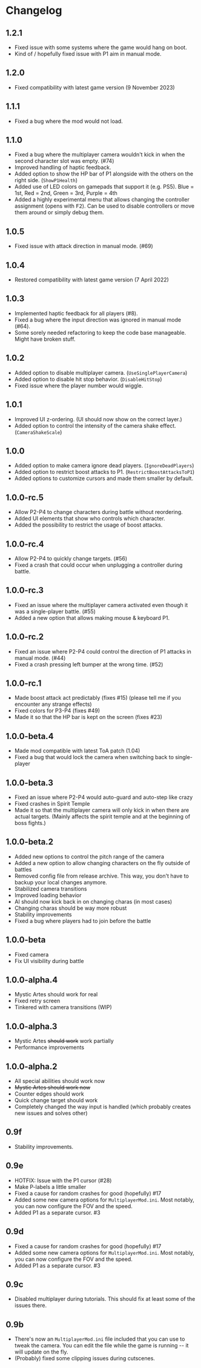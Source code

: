 # Changelog

## 1.2.1

- Fixed issue with some systems where the game would hang on boot.
- Kind of / hopefully fixed issue with P1 aim in manual mode.

## 1.2.0

- Fixed compatibility with latest game version (9 November 2023)

## 1.1.1

- Fixed a bug where the mod would not load.

## 1.1.0

- Fixed a bug where the multiplayer camera wouldn't kick in when the second character slot was empty. (#74)
- Improved handling of haptic feedback.
- Added option to show the HP bar of P1 alongside with the others on the right side. (`ShowP1Health`)
- Added use of LED colors on gamepads that support it (e.g. PS5). Blue = 1st, Red = 2nd, Green = 3rd, Purple = 4th
- Added a highly experimental menu that allows changing the controller assignment (opens with <kbd>F2</kbd>). Can be used to disable controllers or move them around or simply debug them.

## 1.0.5

- Fixed issue with attack direction in manual mode. (#69)

## 1.0.4

- Restored compatibility with latest game version (7 April 2022)

## 1.0.3

- Implemented haptic feedback for all players (#8).
- Fixed a bug where the input direction was ignored in manual mode (#64).
- Some sorely needed refactoring to keep the code base manageable. Might have broken stuff.

## 1.0.2

- Added option to disable multiplayer camera. (`UseSinglePlayerCamera`)
- Added option to disable hit stop behavior. (`DisableHitStop`)
- Fixed issue where the player number would wiggle.

## 1.0.1

- Improved UI z-ordering. (UI should now show on the correct layer.)
- Added option to control the intensity of the camera shake effect. (`CameraShakeScale`)

## 1.0.0

- Added option to make camera ignore dead players. (`IgnoreDeadPlayers`)
- Added option to restrict boost attacks to P1. (`RestrictBoostAttacksToP1`)
- Added options to customize cursors and made them smaller by default.

## 1.0.0-rc.5

- Allow P2-P4 to change characters during battle without reordering.
- Added UI elements that show who controls which character.
- Added the possibility to restrict the usage of boost attacks.

## 1.0.0-rc.4

- Allow P2-P4 to quickly change targets. (#56)
- Fixed a crash that could occur when unplugging a controller during battle.

## 1.0.0-rc.3

- Fixed an issue where the multiplayer camera activated even though it was a single-player battle. (#55)
- Added a new option that allows making mouse & keyboard P1.

## 1.0.0-rc.2

- Fixed an issue where P2-P4 could control the direction of P1 attacks in manual mode. (#44)
- Fixed a crash pressing left bumper at the wrong time. (#52)

## 1.0.0-rc.1

- Made boost attack act predictably (fixes #15) (please tell me if you encounter any strange effects)
- Fixed colors for P3-P4 (fixes #49)
- Made it so that the HP bar is kept on the screen (fixes #23)

## 1.0.0-beta.4

- Made mod compatible with latest ToA patch (1.04)
- Fixed a bug that would lock the camera when switching back to single-player

## 1.0.0-beta.3

- Fixed an issue where P2-P4 would auto-guard and auto-step like crazy
- Fixed crashes in Spirit Temple
- Made it so that the multiplayer camera will only kick in when there are actual targets. (Mainly affects the spirit
  temple and at the beginning of boss fights.)

## 1.0.0-beta.2

- Added new options to control the pitch range of the camera
- Added a new option to allow changing characters on the fly outside of battles
- Removed config file from release archive. This way, you don't have to backup your local changes anymore.
- Stabilized camera transitions
- Improved loading behavior
- AI should now kick back in on changing charas (in most cases)
- Changing charas should be way more robust
- Stability improvements
- Fixed a bug where players had to join before the battle

## 1.0.0-beta

- Fixed camera
- Fix UI visibility during battle

## 1.0.0-alpha.4

- Mystic Artes should work for real
- Fixed retry screen
- Tinkered with camera transitions (WIP)

## 1.0.0-alpha.3

- Mystic Artes ~~should work~~ work partially
- Performance improvements

## 1.0.0-alpha.2

- All special abilities should work now
- ~~Mystic Artes should work now~~
- Counter edges should work
- Quick change target should work
- Completely changed the way input is handled (which probably creates new issues and solves other)

## 0.9f

- Stability improvements.

## 0.9e

- HOTFIX: Issue with the P1 cursor (#28)
- Make P-labels a little smaller
- Fixed a cause for random crashes for good  (hopefully) #17
- Added some new camera options for `MultiplayerMod.ini`. Most notably, you can now configure the FOV and the speed.
- Added P1 as a separate cursor. #3

## 0.9d

- Fixed a cause for random crashes for good  (hopefully) #17
- Added some new camera options for `MultiplayerMod.ini`. Most notably, you can now configure the FOV and the speed.
- Added P1 as a separate cursor. #3

## 0.9c

- Disabled multiplayer during tutorials. This should fix at least some of the issues there.

## 0.9b

- There's now an `MultiplayerMod.ini` file included that you can use to tweak the camera. You can edit the file while
  the game is running -- it will update on the fly.
- (Probably) fixed some clipping issues during cutscenes.

